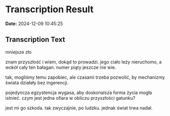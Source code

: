 ﻿# Transcription Result
**Date:** 2024-12-09 10:45:25

## Transcription Text

mniejsze zło

znam przyszłość i wiem, dokąd to prowadzi. jego ciało leży nieruchomo, a wokół cały ten bałagan. numer piąty jeszcze nie wie.

tak, mogliśmy temu zapobiec, ale czasami trzeba pozwolić, by mechanizmy świata działały bez ingerencji.

pojedyncza egzystencja wygasa, aby doskonalsza forma życia mogła istnieć. czym jest jedna ofiara w obliczu przyszłości gatunku?

jest mi go szkoda. tak zwyczajnie, po ludzku. jednak świat trwa nadal.
